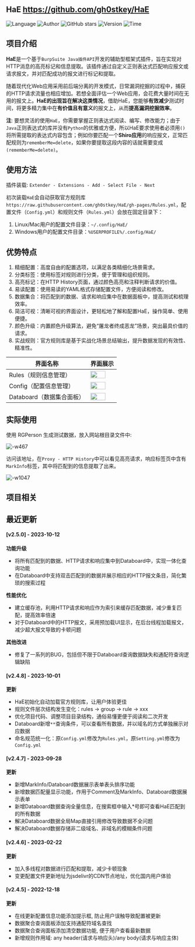 ## HaE <https://github.com/gh0stkey/HaE>
<!--auto_detail_badge_begin_0b490ffb61b26b45de3ea5d7dd8a582e-->
![Language](https://img.shields.io/badge/Language-Java-blue)
![Author](https://img.shields.io/badge/Author-gh0stkey-orange)
![GitHub stars](https://img.shields.io/github/stars/gh0stkey/HaE.svg?style=flat&logo=github)
![Version](https://img.shields.io/badge/Version-V2.5.0-red)
![Time](https://img.shields.io/badge/Join-20210120-green)
<!--auto_detail_badge_end_fef74f2d7ea73fcc43ff78e05b1e7451-->

## 项目介绍

**HaE**是一个基于`BurpSuite Java插件API`开发的辅助型框架式插件，旨在实现对HTTP消息的高亮标记和信息提取。该插件通过自定义正则表达式匹配响应报文或请求报文，并对匹配成功的报文进行标记和提取。

随着现代化Web应用采用前后端分离的开发模式，日常漏洞挖掘的过程中，捕获的HTTP请求流量也相应增加。若想全面评估一个Web应用，会花费大量时间在无用的报文上。**HaE的出现旨在解决这类情况**，借助HaE，您能够**有效减少**测试时间，将更多精力集中在**有价值且有意义**的报文上，从而**提高漏洞挖掘效率**。

**注**: 要想灵活的使用`HaE`，你需要掌握正则表达式阅读、编写、修改能力；由于`Java`正则表达式的库并没有`Python`的优雅或方便，所以HaE要求使用者必须用`()`将所需提取的表达式内容包含；例如你要匹配一个**Shiro应用**的响应报文，正常匹配规则为`rememberMe=delete`，如果你要提取这段内容的话就需要变成`(rememberMe=delete)`。

## 使用方法

插件装载: `Extender - Extensions - Add - Select File - Next`

初次装载`HaE`会自动获取官方规则库`https://raw.githubusercontent.com/gh0stkey/HaE/gh-pages/Rules.yml`，配置文件（`Config.yml`）和规则文件（`Rules.yml`）会放在固定目录下：

1. Linux/Mac用户的配置文件目录：`~/.config/HaE/`
2. Windows用户的配置文件目录：`%USERPROFILE%/.config/HaE/`

## 优势特点

1. 精细配置：高度自由的配置选项，以满足各类精细化场景需求。
2. 分类标签：使用标签对规则进行分类，便于管理和组织规则。
3. 高亮标记：在HTTP History页面，通过颜色高亮和注释判断请求的价值。
4. 易读配置：使用易读的YAML格式存储配置文件，方便阅读和修改。
5. 数据集合：将匹配到的数据、请求和响应集中在数据面板中，提高测试和梳理效率。
6. 简洁可视：清晰可视的界面设计，更轻松地了解和配置HaE，操作简单、使用便捷。
7. 颜色升级：内置颜色升级算法，避免“屠龙者终成恶龙”场景，突出最具价值的请求。
8. 实战规则：官方规则库是基于实战化场景总结输出，提升数据发现的有效性、精准性。

| 界面名称                  | 界面展示                                              |
| ------------------------ | ---------------------------------------------------- |
| Rules（规则信息管理）     | <img src="https://github.com/gh0stkey/HaE/raw/master/images/rules.png" style="width: 80%" />     |
| Config（配置信息管理）    | <img src="https://github.com/gh0stkey/HaE/raw/master/images/config.png" style="width: 80%" />    |
| Databoard（数据集合面板） | <img src="https://github.com/gh0stkey/HaE/raw/master/images/databoard.png" style="width: 80%" /> |

## 实际使用

使用 RGPerson 生成测试数据，放入网站根目录文件中: 

![-w467](https://github.com/gh0stkey/HaE/raw/master/images/rgperson.jpg)

访问该地址，在`Proxy - HTTP History`中可以看见高亮请求，响应标签页中含有`MarkInfo`标签，其中将匹配到的信息提取了出来。

![-w1047](https://github.com/gh0stkey/HaE/raw/master/images/markinfo.png)

<!--auto_detail_active_begin_e1c6fb434b6f0baf6912c7a1934f772b-->
## 项目相关


## 最近更新

#### [v2.5.0] - 2023-10-12

**功能升级**  
- 将所有匹配到的数据、HTTP请求和响应集中到Databoard中，实现一体化查询功能  
- 在Databoard中支持双击匹配到的数据并展示相应的HTTP报文条目，简化繁琐的搜索过程  

**性能优化**  
- 建立缓存池，利用HTTP请求和响应作为索引来缓存匹配数据，减少重复匹配，提高效率倍速  
- 对于Databoard中的HTTP报文，采用预加载UI显示，在后台线程加载报文，减少超大报文导致的卡顿问题  

**其他改进**  
- 修复了一系列的BUG，包括但不限于Databoard查询数据缺失和通配符查询逻辑缺陷

#### [v2.4.8] - 2023-10-01

**更新**  
- HaE初始化自动加载官方规则库，让用户体验更佳  
- 规则文件层次结构发生变化：rules -> group -> rule -> xxx  
- 优化项目代码、调整项目目录结构，通俗易懂更便于阅读和二次开发  
- Databoard新增`**`查询条件，可以查看所有数据，并以域名的方式单独展示对应数据  
- 命名规范统一化：原`Config.yml`修改为`Rules.yml`，原`Setting.yml`修改为`Config.yml`

#### [v2.4.7] - 2023-09-28

**更新**  
- 新增MarkInfo/Databoard数据展示表单表头排序功能  
- 新增数据匹配量显示功能，作用于Comment及MarkInfo、Databoard数据展示表单  
- 新增Databoard数据查询全量信息，在搜索框中输入*号即可查看HaE匹配到的所有数据  
- 解决Databoard数据全局Map直接引用修改导致数据不全问题  
- 解决Databoard数据存储非二级域名、非域名的模糊条件问题

#### [v2.4.6] - 2023-02-22

**更新**  
- 加入多线程对数据进行匹配和提取，减少卡顿现象  
- 变更配置文件更新地址为jsdelivr的CDN节点地址，优化国内用户体验

#### [v2.4.5] - 2022-12-18

**更新**  
- 在线更新配置信息功能添加提示框, 防止用户误触导致配置被更新  
- 数据聚合查询面板添加支持通配符域名查找  
- 数据聚合查询面板添加清空数据功能, 便于用户查看最新数据  
- 新增规则作用域: any header(请求与响应头)/any body(请求与响应主体)

<!--auto_detail_active_end_f9cf7911015e9913b7e691a7a5878527-->
